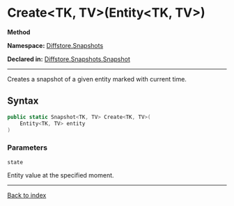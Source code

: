 # Create<TK, TV>(Entity<TK, TV>)

**Method**

**Namespace:** [Diffstore.Snapshots](Diffstore.Snapshots.md)

**Declared in:** [Diffstore.Snapshots.Snapshot](Diffstore.Snapshots.Snapshot.md)

------



Creates a snapshot of a given entity marked with current time.


## Syntax

```csharp
public static Snapshot<TK, TV> Create<TK, TV>(
	Entity<TK, TV> entity
)
```

### Parameters

`state`

Entity value at the specified moment.

------

[Back to index](index.md)